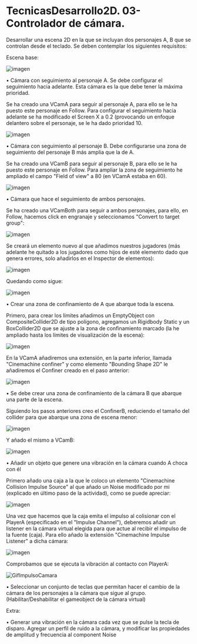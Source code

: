 # TecnicasDesarrollo2D. 03- Controlador de cámara.

Desarrollar una escena 2D en la que se incluyan dos personajes A, B que se controlan desde el teclado. Se deben contemplar los siguientes requisitos:

Escena base:

![imagen](https://user-images.githubusercontent.com/92461845/146187809-c00cf590-1370-4adf-983b-7c20acccced6.png)


• Cámara con seguimiento al personaje A. Se debe configurar el seguimiento hacia adelante. Esta cámara es la que debe tener la máxima prioridad. 
    
   Se ha creado una VCamA para seguir al personaje A, para ello se le ha puesto este personaje en Follow. Para configurar el seguimiento hacia adelante se ha modificado el Screen X a 0.2 (provocando un enfoque delantero sobre el personaje, se le ha dado prioridad 10.
   
   ![imagen](https://user-images.githubusercontent.com/92461845/146188485-c329e1e5-c44d-4f25-80d8-1a485267b96d.png)

    
• Cámara con seguimiento al personaje B. Debe configurarse una zona de seguimiento del personaje B más amplia que la de A. 
    
   Se ha creado una VCamB para seguir al personaje B, para ello se le ha puesto este personaje en Follow. Para ampliar la zona de seguimiento he ampliado el campo "Field of view" a 80 (en VCamA estaba en 60).
   
   ![imagen](https://user-images.githubusercontent.com/92461845/146189739-ad2f5b98-0a7a-495a-8401-399e968af4eb.png)

    
• Cámara que hace el seguimiento de ambos personajes. 
    
   Se ha creado una VCamBoth  para seguir a ambos personajes, para ello, en Follow, hacemos click en engranaje y seleccionamos "Convert to target group":
   
   ![imagen](https://user-images.githubusercontent.com/92461845/146188982-4b6adfa8-0c9d-4387-8d7b-d318493cda5f.png)

   Se creará un elemento nuevo al que añadimos nuestros jugadores (más adelante he quitado a los jugadores como hijos de esté elemento dado que genera errores, solo añadirlos en el Inspector de elementos):
   
   ![imagen](https://user-images.githubusercontent.com/92461845/146202448-eb63b233-bd0f-4660-ba0f-414fcf031185.png)

   Quedando como sigue:
   
   ![imagen](https://user-images.githubusercontent.com/92461845/146189423-8585a747-2742-48be-9165-e5a78357121d.png)


• Crear una zona de confinamiento de A que abarque toda la escena. 
    
  Primero, para crear los límites añadimos un EmptyObject con CompositeCollider2D de tipo polígono,	agregamos un Rigidbody Static y un BoxCollider2D que se ajuste a la zona de conﬁnamiento marcado (la he ampliado hasta los límites de visualización de la escena):   
  
  ![imagen](https://user-images.githubusercontent.com/92461845/146191737-ae14d057-fecc-43b3-af4c-fd0725146371.png)

  En la VCamA añadiremos una extensión, en la parte inferior, llamada "Cinemachine confiner" y como elemento "Bounding Shape 2D" le añadiremos el Confiner creado en el paso anterior:
  
  ![imagen](https://user-images.githubusercontent.com/92461845/146193964-3b097599-f0ae-43b4-b822-744207e1d1ed.png)


• Se debe crear una zona de confinamiento de la cámara B que abarque una parte de la escena. 
    
  Siguiendo los pasos anteriores creo el ConfinerB, reduciendo el tamaño del collider para que abarque una zona de escena menor:
  
  ![imagen](https://user-images.githubusercontent.com/92461845/146195426-bd27a36d-1806-4dcc-adb4-8499f9176749.png)

   Y añado el mismo a VCamB:
   
   ![imagen](https://user-images.githubusercontent.com/92461845/146195722-fc53a3e1-d0ff-4fe8-8523-f6c49b61b45d.png)
   
    
• Añadir un objeto que genere una vibración en la cámara cuando A choca con él 
    
   Primero añado una caja a la que le coloco un elemento "Cinemachine Collision Impulse Source" al que añado un Noise modificado por mi (explicado en último paso de la actividad), como se puede apreciar:
   
   ![imagen](https://user-images.githubusercontent.com/92461845/146239804-05357d9a-9a46-46f3-a978-cafa8dc74221.png)
   
  Una vez que hacemos que la caja emita el impulso al colisionar con el PlayerA (especificado en el "Impulse Channel"), deberemos añadir un listener en la cámara virtual elegida para que actue al recibir el impulso de la fuente (caja). Para ello añado la extensión "Cinemachine Impulse Listener" a dicha cámara:
  
  ![imagen](https://user-images.githubusercontent.com/92461845/146243287-62e76129-1ecf-4631-a0e6-545d3be41ca5.png)

Comprobamos que se ejecuta la vibración al contacto con PlayerA:

   ![GifImpulsoCamara](https://user-images.githubusercontent.com/92461845/146244010-133ce66f-fa1e-4f0f-9fc2-35c1ca25c7a0.gif)

      
• Seleccionar un conjunto de teclas que permitan hacer el cambio de la cámara de los personajes a la cámara que sigue al grupo. (Habilitar/Deshabilitar el gameobject de la cámara virtual) 
    
    
    
    
    
Extra:

• Generar una vibración en la cámara cada vez que se pulse la tecla de disparo. Agregar un perfil de ruido a la cámara, y modificar las propiedades de amplitud y frecuencia al component Noise 
    
    
    
    
    
    
    
    
   
